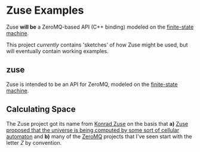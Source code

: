 # Zuse Examples

Zuse **will be** a ZeroMQ-based API (C++ binding) modeled on the [finite-state machine](https://en.wikipedia.org/wiki/Finite-state_machine).

This project *currently* contains 'sketches' of how Zuse might be used, but will eventually contain working examples.

## zuse

Zuse is intended to be an API for ZeroMQ, modeled on the [finite-state machine](https://en.wikipedia.org/wiki/Finite-state_machine).

## Calculating Space

The Zuse project got its name from [Konrad Zuse](https://en.wikipedia.org/wiki/Konrad_Zuse) on the basis that **a)** [Zuse proposed that the universe is being computed by some sort of cellular automaton](https://en.wikipedia.org/wiki/Calculating_Space) and **b)** many of the [ZeroMQ](https://github.com/zeromq) projects that I've seen start with the letter *Z* by convention.
